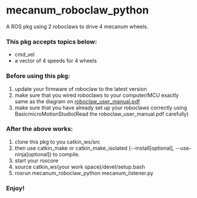 # mecanum_roboclaw_python
A ROS pkg using 2 roboclaws to drive 4 mecanum wheels.

### This pkg accepts topics below:
* cmd_vel
* a vector of 4 speeds for 4 wheels

### Before using this pkg:
1. update your firmware of roboclaw to the latest version
2. make sure that you wired roboclaws to your computer/MCU exactly same as the diagram on [roboclaw_user_manual.pdf](http://downloads.ionmc.com/docs/roboclaw_user_manual.pdf)
3. make sure that you have already set up your roboclaws correctly using BasicmicroMotionStudio(Read the roboclaw_user_manual.pdf carefully)

### After the above works:
1. clone this pkg to you catkin_ws/src
2. then use catkin_make or catkin_make_isolated (--install[optional], --use-ninja[optional]) to compile.
3. start your roscore
4. source catkin_ws(your work space)/devel/setup.bash
5. rosrun mecanum_roboclaw_python mecanum_listener.py

### Enjoy!
